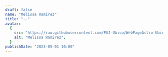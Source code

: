 ```yaml
---
draft: false
name: "Melissa Ramirez"
title: "--"
avatar:
  {
    src: "https://raw.githubusercontent.com/PUJ-Ubicu/WebPageAstro-Ubicu/main/public/Equipo/MelissaRamirez400x400.JPG",
    alt: "Melissa Ramirez",
  }
publishDate: "2023-05-01 10:00"
---
```

